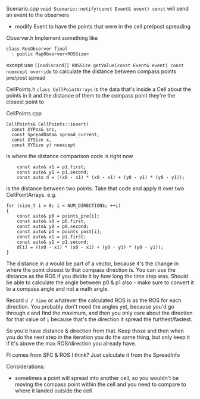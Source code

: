 Scenario.cpp
`void Scenario::notify(const Event& event) const` will send an event to the observers
- modify Event to have the points that were in the cell pre/post spreading

Observer.h
Implement something like
```
class RosObserver final
  : public MapObserver<ROSSize>
```
except use `[[nodiscard]] ROSSize getValue(const Event& event) const noexcept override` to calculate the distance between compass points pre/post spread

CellPoints.h
`class CellPointArrays` is the data that's inside a Cell about the points in it and the distance of them to the compass point they're the closest point to

CellPoints.cpp
```
CellPoints& CellPoints::insert(
  const XYPos& src,
  const SpreadData& spread_current,
  const XYSize x,
  const XYSize y) noexcept
```
is where the distance comparison code is right now
```
    const auto& x1 = p1.first;
    const auto& y1 = p1.second;
    const auto d = ((x0 - x1) * (x0 - x1) + (y0 - y1) * (y0 - y1));
```
is the distance between two points. Take that code and apply it over two CellPointArrays. e.g.
```
for (size_t i = 0; i < NUM_DIRECTIONS; ++i)
{
    const auto& p0 = points_pre[i];
    const auto& x0 = p0.first;
    const auto& y0 = p0.second;
    const auto& p1 = points_post[i];
    const auto& x1 = p1.first;
    const auto& y1 = p1.second;
    d[i] = ((x0 - x1) * (x0 - x1) + (y0 - y1) * (y0 - y1));
}
```
The distance in `d` would be part of a vector, because it's the change in where the point closest to that compass direction is. You can use the distance as the ROS if you divide it by how long the time step was. Should be able to calculate the angle between p0 & p1 also - make sure to convert it to a compass angle and not a math angle.

Record `d / time` or whatever the calculated ROS is as the ROS for each direction. You probably don't need the angles yet, because you'd go through `d` and find the maximum, and then you only care about the direction for that value of `i` because that's the direction it spread the furthest/fastest.

So you'd have distance & direction from that. Keep those and then when you do the next step in the iteration you do the same thing, but only keep it if it's above the max ROS/direction you already have.

FI comes from SFC & ROS I think? Just calculate it from the SpreadInfo


Considerations:
- sometimes a point will spread into another cell, so you wouldn't be moving the compass point within the cell and you need to compare to where it landed outside the cell
